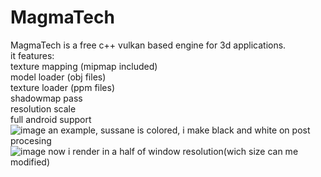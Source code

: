 # MagmaTech
MagmaTech is a free c++ vulkan based engine for 3d applications.  
it features:  
texture mapping (mipmap included)  
model loader (obj files)  
texture loader (ppm files)  
shadowmap pass  
resolution scale  
full android support  
![image](https://github.com/VitionVlad/MagmaTech/assets/48290199/29e01fb9-eec0-4417-a3d1-ad2b0cf4352c)
an example, sussane is colored, i make black and white on post procesing  
![image](https://github.com/VitionVlad/MagmaTech/assets/48290199/0dbc5e82-d350-4dd8-9462-cc4d3006b75f)
now i render in a half of window resolution(wich size can me modified)
